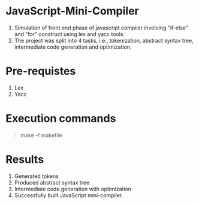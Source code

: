 # JavaScript-Mini-Compiler

1. Simulation of front end phase of javascript compiler involving "if-else" and "for" construct using lex and yacc tools. 
2. The project was split into 4 tasks, i.e., tokenization, abstract syntax tree, intermediate code generation and optimization.

# Pre-requistes

1. Lex
2. Yacc

# Execution commands

> make -f makefile

# Results

1. Generated tokens
2. Produced abstract syntax tree
3. Intermediate code generation with optimization
4. Successfully built JavaScript mini-compiler.
